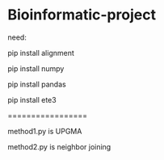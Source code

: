 # Bioinformatic-project
need:

pip install alignment

pip install numpy

pip install pandas

pip install ete3

=================

method1.py is UPGMA

method2.py is neighbor joining

